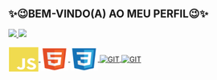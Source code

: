 ## ✨😉BEM-VINDO(A) AO MEU PERFIL😉✨
<div>
  <a href="https://github.com/vctor03">
    
  <img height="180em" src="https://github-readme-stats.vercel.app/api?username=vctor03&show_icons=true&theme=tokyonight&include_all_commits=true&count_private=true"/>
    
  <img height="180em" src="https://github-readme-stats.vercel.app/api/top-langs/?username=vctor03&layout=compact&langs_count=6&theme=tokyonight"/>
    
</div>
<div style="display: inline_block"><br>
  
  <img align="center" alt="Js" height="50" width="60" src="https://raw.githubusercontent.com/devicons/devicon/master/icons/javascript/javascript-plain.svg ">
  
  <img align="center" alt="HTML" height="45" width="55" src="https://raw.githubusercontent.com/devicons/devicon/master/icons/html5/html5-original.svg ">
  
  <img align="center" alt="CSS" height="45" width="55" src="https://raw.githubusercontent.com/devicons/devicon/master/icons/css3/css3-original.svg ">
  
  <img align="center" alt="GIT" height="45" width="55" src="https://git-scm.com/images/logos/downloads/Git-Icon-1788C.svg">
  <img align="center" alt="GIT" height="45" width="55" src="https://cdnjs.cloudflare.com/ajax/libs/topcoat-icons/0.2.0/svg/github.svg">
  
</div>
